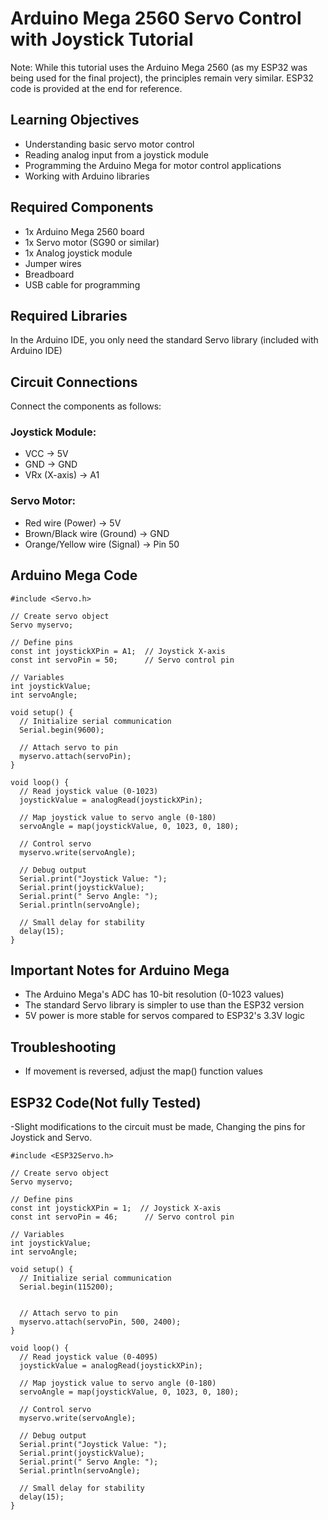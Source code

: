 # Arduino Mega 2560 Servo Control with Joystick Tutorial

Note: While this tutorial uses the Arduino Mega 2560 (as my ESP32 was being used for the final project), the principles remain very similar. ESP32 code is provided at the end for reference.

## Learning Objectives

- Understanding basic servo motor control
- Reading analog input from a joystick module
- Programming the Arduino Mega for motor control applications
- Working with Arduino libraries

## Required Components

- 1x Arduino Mega 2560 board
- 1x Servo motor (SG90 or similar)
- 1x Analog joystick module
- Jumper wires
- Breadboard
- USB cable for programming

## Required Libraries

In the Arduino IDE, you only need the standard Servo library (included with Arduino IDE)

## Circuit Connections

Connect the components as follows:

### Joystick Module:

- VCC → 5V
- GND → GND
- VRx (X-axis) → A1

### Servo Motor:

- Red wire (Power) → 5V
- Brown/Black wire (Ground) → GND
- Orange/Yellow wire (Signal) → Pin 50

## Arduino Mega Code

```
#include <Servo.h>

// Create servo object
Servo myservo;

// Define pins
const int joystickXPin = A1;  // Joystick X-axis
const int servoPin = 50;      // Servo control pin

// Variables
int joystickValue;
int servoAngle;

void setup() {
  // Initialize serial communication
  Serial.begin(9600);
  
  // Attach servo to pin
  myservo.attach(servoPin);
}

void loop() {
  // Read joystick value (0-1023)
  joystickValue = analogRead(joystickXPin);
  
  // Map joystick value to servo angle (0-180)
  servoAngle = map(joystickValue, 0, 1023, 0, 180);
  
  // Control servo
  myservo.write(servoAngle);
  
  // Debug output
  Serial.print("Joystick Value: ");
  Serial.print(joystickValue);
  Serial.print(" Servo Angle: ");
  Serial.println(servoAngle);
  
  // Small delay for stability
  delay(15);
}
```

## Important Notes for Arduino Mega

- The Arduino Mega's ADC has 10-bit resolution (0-1023 values)
- The standard Servo library is simpler to use than the ESP32 version
- 5V power is more stable for servos compared to ESP32's 3.3V logic

## Troubleshooting

- If movement is reversed, adjust the map() function values

## ESP32 Code(Not fully Tested)
-Slight modifications to the circuit must be made, Changing the pins for Joystick and Servo.
```
#include <ESP32Servo.h>

// Create servo object
Servo myservo;

// Define pins
const int joystickXPin = 1;  // Joystick X-axis
const int servoPin = 46;      // Servo control pin

// Variables
int joystickValue;
int servoAngle;

void setup() {
  // Initialize serial communication
  Serial.begin(115200);
  
  
  // Attach servo to pin
  myservo.attach(servoPin, 500, 2400);
}

void loop() {
  // Read joystick value (0-4095)
  joystickValue = analogRead(joystickXPin);
  
  // Map joystick value to servo angle (0-180)
  servoAngle = map(joystickValue, 0, 1023, 0, 180);
  
  // Control servo
  myservo.write(servoAngle);
  
  // Debug output
  Serial.print("Joystick Value: ");
  Serial.print(joystickValue);
  Serial.print(" Servo Angle: ");
  Serial.println(servoAngle);
  
  // Small delay for stability
  delay(15);
}
```
